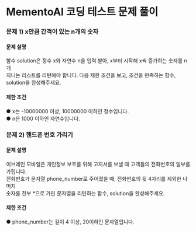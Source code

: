 # MementoAI 코딩 테스트 문제 풀이

### 문제 1) x만큼 간격이 있는 n개의 숫자<br/>

#### 문제 설명<br/>

함수 solution은 정수 x와 자연수 n을 입력 받아, x부터 시작해 x씩 증가하는 숫자를 n개 <br/>
지니는 리스트를 리턴해야 합니다. 다음 제한 조건을 보고, 조건을 만족하는 함수, <br/>
solution을 완성해주세요.<br/>

#### 제한 조건 <br/>

● x는 -10000000 이상, 10000000 이하인 정수입니다.<br/>
● n은 1000 이하인 자연수입니다.

### 문제 2) 핸드폰 번호 가리기<br/>

#### 문제 설명<br/>

이브레인 모바일은 개인정보 보호를 위해 고지서를 보낼 때 고객들의 전화번호의 일부를
가립니다.<br/>
전화번호가 문자열 phone_number로 주어졌을 때, 전화번호의 뒷 4자리를 제외한 나머지<br/>
숫자를 전부 \*으로 가린 문자열을 리턴하는 함수, solution을 완성해주세요.<br/>

#### 제한 조건 <br/>

● phone_number는 길이 4 이상, 20이하인 문자열입니다.
